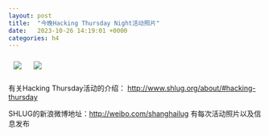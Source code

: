 ```yaml
---
layout: post
title:  "今晚Hacking Thursday Night活动照片"
date:   2023-10-26 14:19:01 +0000
categories: h4
---
```


[<img src='/res2023q4/na26.h4/na26_1955_0762+08.1920p.jpg' style='margin:10px'>](/res2023q4/na26.h4/na26_1955_0762+08.JPG)
[<img src='/res2023q4/na26.h4/na26_2059_2163+08.1920p.jpg' style='margin:10px'>](/res2023q4/na26.h4/na26_2059_2163+08.JPG)

有关Hacking Thursday活动的介绍：
http://www.shlug.org/about/#hacking-thursday

SHLUG的新浪微博地址：http://weibo.com/shanghailug 有每次活动照片以及信息发布


